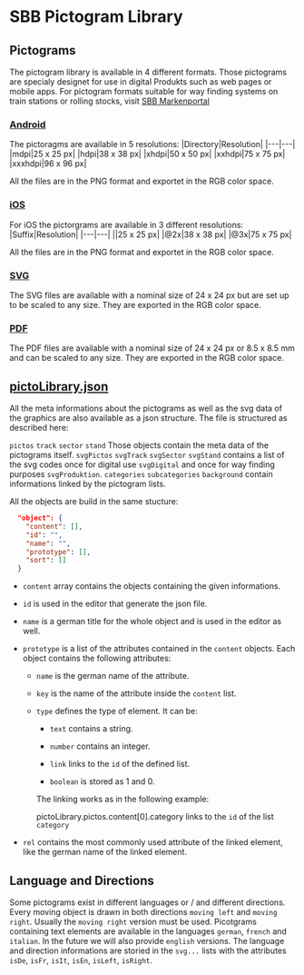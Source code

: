 # SBB Pictogram Library
## Pictograms
The pictogram library is available in 4 different formats. Those pictograms are specialy designet for use in digital Produkts such as web pages or mobile apps. 
For pictogram formats suitable for way finding systems on train stations or rolling stocks, visit [SBB Markenportal](https://company.sbb.ch/de/ueber-die-sbb/profil/sbb-markenportal/signaletik/signaletik-bahnhof.html)
### [Android](https://github.com/sbb-design-systems/picto-library/tree/master/pictos/android)
The pictoragms are available in 5 resolutions: 
|Directory|Resolution|
|---|---|
|mdpi|25 x 25 px|
|hdpi|38 x 38 px|
|xhdpi|50 x 50 px|
|xxhdpi|75 x 75 px|
|xxxhdpi|96 x 96 px|

All the files are in the PNG format and exportet in the RGB color space. 
### [iOS](https://github.com/sbb-design-systems/picto-library/tree/master/pictos/ios)
For iOS the pictorgrams are available in 3 different resolutions: 
|Suffix|Resolution|
|---|---|
||25 x 25 px|
|@2x|38 x 38 px|
|@3x|75 x 75 px|

All the files are in the PNG format and exportet in the RGB color space. 
### [SVG](https://github.com/sbb-design-systems/picto-library/tree/master/pictos/svg-digital)
The SVG files are available with a nominal size of 24 x 24 px but are set up to be scaled to any size. They are exported in the RGB color space. 
### [PDF](https://github.com/sbb-design-systems/picto-library/tree/master/pictos/pdf-digital)
The PDF files are available with a nominal size of 24 x 24 px or 8.5 x 8.5 mm and can be scaled to any size. They are exported in the RGB color space. 
## [pictoLibrary.json](https://github.com/sbb-design-systems/picto-library/blob/master/pictoLibrary.json)
All the meta informations about the pictograms as well as the svg data of the graphics are also available as a json structure. The file is structured as described here: 

`pictos` `track` `sector` `stand` Those objects contain the meta data of the pictograms itself. 
`svgPictos` `svgTrack` `svgSector` `svgStand` contains a list of the svg codes once for digital use `svgDigital` and once for way finding purposes `svgProduktion`. 
`categories` `subcategories` `background` contain informations linked by the pictogram lists. 

All the objects are build in the same stucture: 

```json
  "object": {
    "content": [],
    "id": "",
    "name": "",
    "prototype": [],
    "sort": []
  }
```

* `content` array contains the objects containing the given informations. 

* `id` is used in the editor that generate the json file. 

* `name` is a german title for the whole object and is used in the editor as well. 

* `prototype` is a list of the attributes contained in the `content` objects. Each object contains the following attributes: 

  * `name` is the german name of the attribute. 

  * `key` is the name of the attribute inside the `content` list. 

  * `type` defines the type of element. It can be: 

    * `text` contains a string. 

    * `number` contains an integer. 

    * `link` links to the `id` of the defined list. 

    * `boolean` is stored as 1 and 0. 

    The linking works as in the following example: 

    pictoLibrary.pictos.content[0].category links to the `id` of the list `category`
    
* `rel` contains the most commonly used attribute of the linked element, like the german name of the linked element. 

## Language and Directions

Some pictograms exist in different languages or / and different directions. Every moving object is drawn in both directions `moving left` and `moving right`. 
Usually the `moving right` version must be used. 
Picotgrams containing text elements are available in the languages `german`, `french` and `italian`. In the future we will also provide `english` versions.
The language and direction informations are storied in the `svg...` lists with the attributes `isDe`, `isFr`, `isIt`, `isEn`, `isLeft`, `isRight`. 
